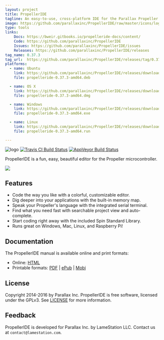 ```yaml
---
layout: project
title: PropellerIDE
tagline: An easy-to-use, cross-platform IDE for the Parallax Propeller
image: https://github.com/parallaxinc/PropellerIDE/raw/master/icons/logo.png
type: tools
links:
    Docs: https://bweir.gitbooks.io/propelleride-docs/content/
    Code: https://github.com/parallaxinc/PropellerIDE
    Issues: https://github.com/parallaxinc/PropellerIDE/issues
    Releases: https://github.com/parallaxinc/PropellerIDE/releases
tag_name: 0.37.3
tag_url:  https://github.com/parallaxinc/PropellerIDE/releases/tag/0.37.3
platforms:
  - name: Ubuntu
    link: https://github.com/parallaxinc/PropellerIDE/releases/download/0.37.3/propelleride-0.37.3-amd64.deb
    file: propelleride-0.37.3-amd64.deb

  - name: OS X
    link: https://github.com/parallaxinc/PropellerIDE/releases/download/0.37.3/propelleride-0.37.3-amd64.dmg
    file: propelleride-0.37.3-amd64.dmg

  - name: Windows
    link: https://github.com/parallaxinc/PropellerIDE/releases/download/0.37.3/propelleride-0.37.3-amd64.exe
    file: propelleride-0.37.3-amd64.exe

  - name: Linux
    link: https://github.com/parallaxinc/PropellerIDE/releases/download/0.37.3/propelleride-0.37.3-amd64.run
    file: propelleride-0.37.3-amd64.run

---
```

![logo](https://github.com/parallaxinc/PropellerIDE/raw/master/icons/logo.png)
[![Travis CI Build Status](https://travis-ci.org/parallaxinc/PropellerIDE.svg?branch=master)](https://travis-ci.org/parallaxinc/PropellerIDE) [![AppVeyor Build Status](https://ci.appveyor.com/api/projects/status/2gj0hjoqjau9is4b?svg=true)](https://ci.appveyor.com/project/bweir/propelleride)

PropellerIDE is a fun, easy, beautiful editor for the Propeller microcontroller.

![](https://github.com/parallaxinc/PropellerIDE/raw/master/screenshots/main.png)

## Features

* Code the way you like with a colorful, customizable editor.
* Dig deeper into your applications with the built-in memory map.
* Speak your Propeller's language with the integrated serial terminal.
* Find what you need fast with searchable project view and auto-complete.
* Start coding right away with the included Spin Standard Library.
* Runs great on Windows, Mac, Linux, and Raspberry Pi!

## Documentation

The PropellerIDE manual is available online and print formats:

- Online: [HTML](https://bweir.gitbooks.io/PropellerIDE-docs/content/)
- Printable formats: [PDF](https://www.gitbook.com/download/pdf/book/bweir/PropellerIDE-docs) | [ePub](https://www.gitbook.com/download/epub/book/bweir/PropellerIDE-docs) | [Mobi](https://www.gitbook.com/download/mobi/book/bweir/PropellerIDE-docs)

## License

Copyright 2014-2016 by Parallax Inc. PropellerIDE is free software, licensed under the GPLv3. See [LICENSE](LICENSE) for more information.

## Feedback

PropellerIDE is developed for Parallax Inc. by LameStation LLC. Contact us at `contact@lamestation.com`.

